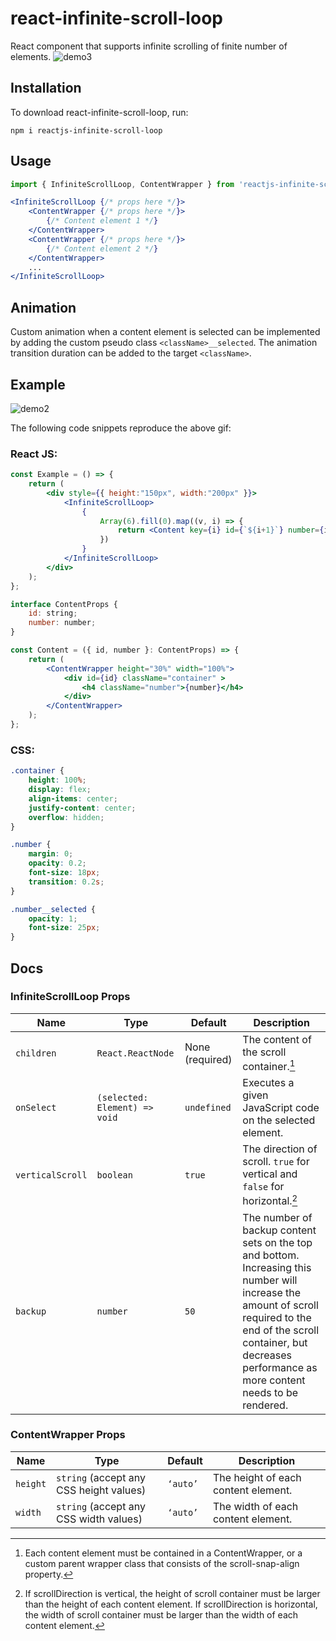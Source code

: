 # react-infinite-scroll-loop
React component that supports infinite scrolling of finite number of elements.
![demo3](https://user-images.githubusercontent.com/87931905/205445577-bf050286-d98e-45df-b688-7c1c1f088117.gif)

## Installation
To download react-infinite-scroll-loop, run:
```console
npm i reactjs-infinite-scroll-loop
```

## Usage
```jsx
import { InfiniteScrollLoop, ContentWrapper } from 'reactjs-infinite-scroll-loop';

<InfiniteScrollLoop {/* props here */}>
    <ContentWrapper {/* props here */}>
        {/* Content element 1 */}
    </ContentWrapper>
    <ContentWrapper {/* props here */}>
        {/* Content element 2 */}
    </ContentWrapper>
    ...
</InfiniteScrollLoop>
```

## Animation
Custom animation when a content element is selected can be implemented by adding the custom pseudo class `<className>__selected`. The animation
transition duration can be added to the target `<className>`.

## Example
![demo2](https://user-images.githubusercontent.com/87931905/205446156-7f40b41b-f600-403d-8e1e-0059f34600d5.gif)

The following code snippets reproduce the above gif:

### React JS:
```jsx
const Example = () => {
    return (
        <div style={{ height:"150px", width:"200px" }}>
            <InfiniteScrollLoop>
                {
                    Array(6).fill(0).map((v, i) => {
                        return <Content key={i} id={`${i+1}`} number={i+1}/>
                    })
                }
            </InfiniteScrollLoop>
        </div>
    );
};

interface ContentProps {
    id: string;
    number: number;
}

const Content = ({ id, number }: ContentProps) => {
    return (
        <ContentWrapper height="30%" width="100%">
            <div id={id} className="container" >
                <h4 className="number">{number}</h4>
            </div>
        </ContentWrapper>
    );
};
```

### CSS:
```css
.container {
    height: 100%;
    display: flex;
    align-items: center;
    justify-content: center;
    overflow: hidden;
}

.number {
    margin: 0;
    opacity: 0.2;
    font-size: 18px;
    transition: 0.2s;
}

.number__selected {
    opacity: 1;
    font-size: 25px;
}

```

## Docs

### InfiniteScrollLoop Props
| Name           | Type                        | Default         | Description                                                                                                                                                                                                                     |
|----------------|-----------------------------|-----------------|---------------------------------------------------------------------------------------------------------------------------------------------------------------------------------------------------------------------------------|
| `children`       | `React.ReactNode`             | None (required) | The content of the scroll container.[^1]                                                                                                                                                                                            |
| `onSelect`       | `(selected: Element) => void` | `undefined`       | Executes a given JavaScript code on the selected element.                                                                                                                                                                       |
| `verticalScroll` | `boolean`                     | `true`            | The direction of scroll. `true` for vertical and `false` for horizontal.[^2]                                                                                                                                                            |
| `backup`         | `number`                      | `50`              | The number of backup content sets on the top and bottom. Increasing this number will increase the amount of scroll required to the end of the scroll container, but decreases performance as more content needs to be rendered. |

### ContentWrapper Props
| Name   | Type                                  | Default | Description                         |
|--------|---------------------------------------|---------|-------------------------------------|
| `height` | `string` (accept any CSS height values) | `‘auto’`  | The height of each content element. |
| `width`  | `string` (accept any CSS width values)  | `‘auto’`  | The width of each content element.  |




[^1]: Each content element must be contained in a ContentWrapper, or a custom parent wrapper class that consists of the scroll-snap-align property.
[^2]: If scrollDirection is vertical, the height of scroll container must be larger than the height of each content element.
If scrollDirection is horizontal, the width of scroll container must be larger than the width of each content element.
